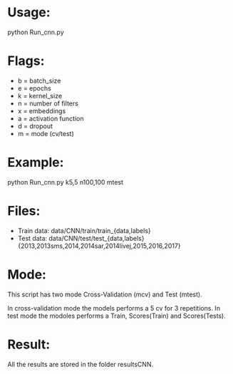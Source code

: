 # Usage:
python Run_cnn.py

# Flags:
 - b = batch_size
 - e = epochs
 - k = kernel_size
 - n = number of filters
 - x = embeddings
 - a = activation function
 - d = dropout
 - m = mode (cv/test)

# Example:
python Run_cnn.py k5,5 n100,100 mtest

# Files:
 - Train data: data/CNN/train/train_{data,labels}
 - Test data: data/CNN/test/test_{data,labels}{2013,2013sms,2014,2014sar,2014livej,2015,2016,2017}

# Mode:
This script has two mode Cross-Validation (mcv) and Test (mtest).

In cross-validation mode the models performs a 5 cv for 3 repetitions.
In test mode the modoles performs a Train, Scores(Train) and Scores(Tests).

# Result:
All the results are stored in the folder resultsCNN.